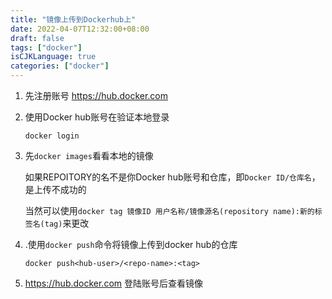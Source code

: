 ```yaml
---
title: "镜像上传到Dockerhub上"
date: 2022-04-07T12:32:00+08:00
draft: false
tags: ["docker"]
isCJKLanguage: true
categories: ["docker"]
---
```


1. 先注册账号 <https://hub.docker.com>

2. 使用Docker hub账号在验证本地登录

   ```shell
   docker login
   ```

3. 先`docker images`看看本地的镜像

   如果REPOITORY的名不是你Docker hub账号和仓库，即`Docker ID/仓库名`，是上传不成功的

   当然可以使用`docker tag 镜像ID 用户名称/镜像源名(repository name):新的标签名(tag)`来更改

4. .使用`docker push`命令将镜像上传到docker hub的仓库

   ```shell
   docker push<hub-user>/<repo-name>:<tag>
   ```

5. <https://hub.docker.com> 登陆账号后查看镜像
